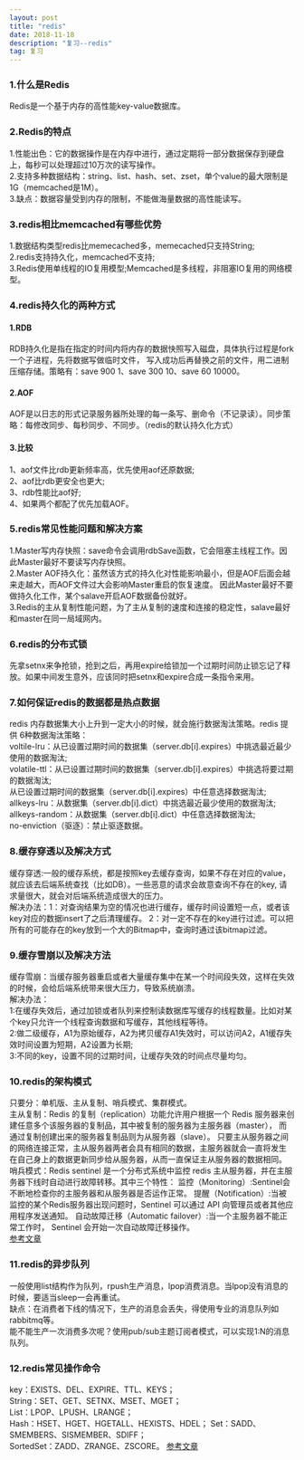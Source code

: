 ```yaml
---
layout: post
title: "redis"
date: 2018-11-18
description: "复习--redis"
tag: 复习
---
```

### 1.什么是Redis
Redis是一个基于内存的高性能key-value数据库。
### 2.Redis的特点
1.性能出色：它的数据操作是在内存中进行，通过定期将一部分数据保存到硬盘上，每秒可以处理超过10万次的读写操作。  
2.支持多种数据结构：string、list、hash、set、zset，单个value的最大限制是1G（memcached是1M）。  
3.缺点：数据容量受到内存的限制，不能做海量数据的高性能读写。
### 3.redis相比memcached有哪些优势
1.数据结构类型redis比memecached多，memecached只支持String;  
2.redis支持持久化，memcached不支持;  
3.Redis使用单线程的IO复用模型;Memcached是多线程，非阻塞IO复用的网络模型。
### 4.redis持久化的两种方式
#### 1.RDB
RDB持久化是指在指定的时间内将内存的数据快照写入磁盘，具体执行过程是fork一个子进程，先将数据写做临时文件，
写入成功后再替换之前的文件，用二进制压缩存储。策略有：save 900 1、save 300 10、save 60 10000。
#### 2.AOF
AOF是以日志的形式记录服务器所处理的每一条写、删命令（不记录读）。同步策略：每修改同步、每秒同步、不同步。（redis的默认持久化方式）
#### 3.比较
1、aof文件比rdb更新频率高，优先使用aof还原数据;  
2、aof比rdb更安全也更大;  
3、rdb性能比aof好;  
4、如果两个都配了优先加载AOF。
### 5.redis常见性能问题和解决方案
1.Master写内存快照：save命令会调用rdbSave函数，它会阻塞主线程工作。因此Master最好不要读写内存快照。    
2.Master AOF持久化：虽然该方式的持久化对性能影响最小，但是AOF后面会越来走越大，而AOF文件过大会影响Master重启的恢复速度。
因此Master最好不要做持久化工作，某个salave开启AOF数据备份就好。  
3.Redis的主从复制性能问题，为了主从复制的速度和连接的稳定性，salave最好和master在同一局域网内。
### 6.redis的分布式锁
先拿setnx来争抢锁，抢到之后，再用expire给锁加一个过期时间防止锁忘记了释放。如果中间发生意外，应该同时把setnx和expire合成一条指令来用。
### 7.如何保证redis的数据都是热点数据
redis 内存数据集大小上升到一定大小的时候，就会施行数据淘汰策略。redis 提供 6种数据淘汰策略：  
voltile-lru：从已设置过期时间的数据集（server.db[i].expires）中挑选最近最少使用的数据淘汰;  
volatile-ttl：从已设置过期时间的数据集（server.db[i].expires）中挑选将要过期的数据淘汰;  
从已设置过期时间的数据集（server.db[i].expires）中任意选择数据淘汰;  
allkeys-lru：从数据集（server.db[i].dict）中挑选最近最少使用的数据淘汰;  
allkeys-random：从数据集（server.db[i].dict）中任意选择数据淘汰;  
no-enviction（驱逐）：禁止驱逐数据。
### 8.缓存穿透以及解决方式
缓存穿透:一般的缓存系统，都是按照key去缓存查询，如果不存在对应的value，就应该去后端系统查找（比如DB）。一些恶意的请求会故意查询不存在的key,
请求量很大，就会对后端系统造成很大的压力。  
解决办法：1：对查询结果为空的情况也进行缓存，缓存时间设置短一点，或者该key对应的数据insert了之后清理缓存。
2：对一定不存在的key进行过滤。可以把所有的可能存在的key放到一个大的Bitmap中，查询时通过该bitmap过滤。
### 9.缓存雪崩以及解决方法
缓存雪崩：当缓存服务器重启或者大量缓存集中在某一个时间段失效，这样在失效的时候，会给后端系统带来很大压力，导致系统崩溃。  
解决办法：  
1:在缓存失效后，通过加锁或者队列来控制读数据库写缓存的线程数量。比如对某个key只允许一个线程查询数据和写缓存，其他线程等待。  
2:做二级缓存，A1为原始缓存，A2为拷贝缓存A1失效时，可以访问A2，A1缓存失效时间设置为短期，A2设置为长期;  
3:不同的key，设置不同的过期时间，让缓存失效的时间点尽量均匀。
### 10.redis的架构模式
只要分：单机版、主从复制、哨兵模式、集群模式。  
主从复制：Redis 的复制（replication）功能允许用户根据一个 Redis 服务器来创建任意多个该服务器的复制品，其中被复制的服务器为主服务器（master），
而通过复制创建出来的服务器复制品则为从服务器（slave）。 只要主从服务器之间的网络连接正常，主从服务器两者会具有相同的数据，主服务器就会一直将发生
在自己身上的数据更新同步给从服务器，从而一直保证主从服务器的数据相同。  
哨兵模式：Redis sentinel 是一个分布式系统中监控 redis 主从服务器，并在主服务器下线时自动进行故障转移。其中三个特性：
监控（Monitoring）:Sentinel会不断地检查你的主服务器和从服务器是否运作正常。
提醒（Notification）:当被监控的某个Redis服务器出现问题时，Sentinel 可以通过 API 向管理员或者其他应用程序发送通知。
自动故障迁移（Automatic failover）:当一个主服务器不能正常工作时， Sentinel 会开始一次自动故障迁移操作。  
[参考文章](https://www.cnblogs.com/jasontec/p/9699242.html)
### 11.redis的异步队列
一般使用list结构作为队列，rpush生产消息，lpop消费消息。当lpop没有消息的时候，要适当sleep一会再重试。  
缺点：在消费者下线的情况下，生产的消息会丢失，得使用专业的消息队列如rabbitmq等。  
能不能生产一次消费多次呢？使用pub/sub主题订阅者模式，可以实现1:N的消息队列。
### 12.redis常见操作命令
key：EXISTS、DEL、EXPIRE、TTL、KEYS；  
String：SET、GET、SETNX、MSET、MGET；  
List：LPOP、LPUSH、LRANGE；  
Hash：HSET、HGET、HGETALL、HEXISTS、HDEL；
Set：SADD、SMEMBERS、SISMEMBER、SDIFF；  
SortedSet：ZADD、ZRANGE、ZSCORE。
[参考文章](http://doc.redisfans.com/)

